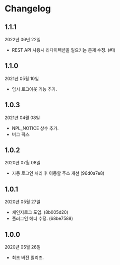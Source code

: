 # Changelog
## 1.1.1
2022년 06년 22일

* REST API 사용시 리다이렉션을 일으키는 문제 수정. (#1)


## 1.1.0
2021년 05월 10일

* 임시 로그아웃 기능 추가. 


## 1.0.3
2021년 04월 08일
* NPL_NOTICE 상수 추가.
* 버그 픽스.


## 1.0.2
2020년 07월 08일 
* 자동 로그인 처리 후 이동할 주소 개선 (96d0a7e8)


## 1.0.1
2020년 05월 27일
* 체인지로그 도입. (8b005d20)
* 플러그인 헤더 수정. (68be7588)


## 1.0.0
2020년 05월 26일
* 최초 버전 릴리즈.